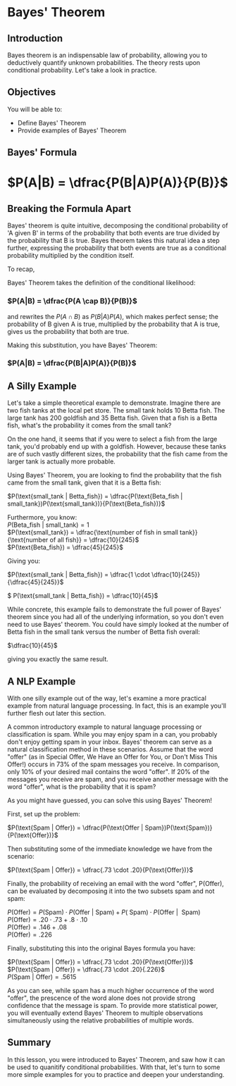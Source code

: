 
# Bayes' Theorem

## Introduction

Bayes theorem is an indispensable law of probability, allowing you to deductively quantify unknown probabilities. The theory rests upon conditional probability. Let's take a look in practice.

## Objectives

You will be able to:

* Define Bayes' Theorem
* Provide examples of Bayes' Theorem

## Bayes' Formula

# $P(A|B) = \dfrac{P(B|A)P(A)}{P(B)}$

## Breaking the Formula Apart

Bayes' theorem is quite intuitive, decomposing the conditional probability of 'A given B' in terms of the probability that both events are true divided by the probability that B is true. Bayes theorem takes this natural idea a step further, expressing the probability that both events are true as a conditional probability multiplied by the condition itself.

To recap, 

Bayes' Theorem takes the definition of the conditional likelihood:

### $P(A|B) = \dfrac{P(A \cap B)}{P(B)}$

and rewrites the $P(A \cap B)$ as $P(B|A)P(A)$, which makes perfect sense; the probability of B given A is true, multiplied by the probability that A is true, gives us the probability that both are true.

Making this substitution, you have Bayes' Theorem:

### $P(A|B) = \dfrac{P(B|A)P(A)}{P(B)}$


## A Silly Example

Let's take a simple theoretical example to demonstrate. Imagine there are two fish tanks at the local pet store. The small tank holds 10 Betta fish.  The large tank has 200 goldfish and 35 Betta fish. Given that a fish is a Betta fish, what's the probability it comes from the small tank? 

On the one hand, it seems that if you were to select a fish from the large tank, you'd probably end up with a goldfish. However, because these tanks are of such vastly different sizes, the probability that the fish came from the larger tank is actually more probable. 

Using Bayes' Theorem, you are looking to find the probability that the fish came from the small tank, given that it is a Betta fish:

$P(\text{small_tank | Betta_fish}) = \dfrac{P(\text{Beta_fish | small_tank})P(\text{small_tank})}{P(\text{Beta_fish})}$  

Furthermore, you know:  
$P(\text{Beta_fish | small_tank}) = 1$  
$P(\text{small_tank}) = \dfrac{\text{number of fish in small tank}}{\text{number of all fish}} = \dfrac{10}{245}$  
$P(\text{Beta_fish}) = \dfrac{45}{245}$

Giving you:

$P(\text{small_tank | Betta_fish}) = \dfrac{1 \cdot \dfrac{10}{245}}{\dfrac{45}{245}}$  

$ P(\text{small_tank | Betta_fish}) = \dfrac{10}{45}$  

While concrete, this example fails to demonstrate the full power of Bayes' theorem since you had all of the underlying information, so you don't even need to use Bayes' theorem. You could have simply looked at the number of Betta fish in the small tank versus the number of Betta fish overall:   

$\dfrac{10}{45}$  

giving you exactly the same result.

## A NLP Example

With one silly example out of the way, let's examine a more practical example from natural language processing. In fact, this is an example you'll further flesh out later this section.

A common introductory example to natural language processing or classification is spam. While you may enjoy spam in a can, you probably don't enjoy getting spam in your inbox. Bayes' theorem can serve as a natural classification method in these scenarios. Assume that the word "offer" (as in Special Offer, We Have an Offer for You, or Don't Miss This Offer!) occurs in 73% of the spam messages you receive. In comparison, only 10% of your desired mail contains the word "offer". If 20% of the messages you receive are spam, and you receive another message with the word "offer", what is the probability that it is spam?

As you might have guessed, you can solve this using Bayes' Theorem!

First, set up the problem:

$P(\text{Spam | Offer}) = \dfrac{P(\text{Offer | Spam})P(\text{Spam})}{P(\text{Offer})}$

Then substituting some of the immediate knowledge we have from the scenario:

$P(\text{Spam | Offer}) = \dfrac{.73 \cdot .20}{P(\text{Offer})}$  

Finally, the probability of receiving an email with the word "offer", P(Offer), can be evaluated by decomposing it into the two subsets spam and not spam:

$P(\text{Offer}) = P(\text{Spam})\cdot P(\text{Offer | Spam}) + P(\text{~Spam)} \cdot P(\text{Offer | ~Spam})$  
$P(\text{Offer}) = .20 \cdot .73 + .8 \cdot .10$  
$P(\text{Offer}) = .146 + .08$  
$P(\text{Offer}) = .226$  

Finally, substituting this into the original Bayes formula you have:

$P(\text{Spam | Offer}) = \dfrac{.73 \cdot .20}{P(\text{Offer})}$  
$P(\text{Spam | Offer}) = \dfrac{.73 \cdot .20}{.226}$  
$P(\text{Spam | Offer}) = .5615$  

As you can see, while spam has a much higher occurrence of the word "offer", the prescence of the word alone does not provide strong confidence that the message is spam. To provide more statistical power, you will eventually extend Bayes' Theorem to multiple observations simultaneously using the relative probabilities of multiple words.  

## Summary

In this lesson, you were introduced to Bayes' Theorem, and saw how it can be used to quanitify conditional probabilities. With that, let's turn to some more simple examples for you to practice and deepen your understanding.
